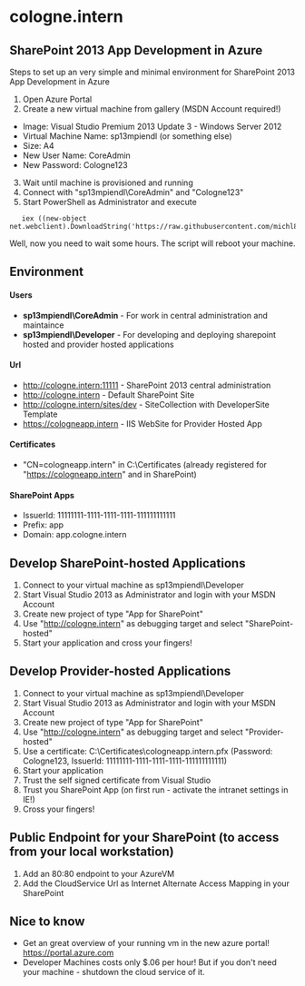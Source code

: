 # cologne.intern 
## SharePoint 2013 App Development in Azure

Steps to set up an very simple and minimal environment for SharePoint 2013 App Development in Azure

1. Open Azure Portal
2. Create a new virtual machine from gallery (MSDN Account required!)
 - Image: Visual Studio Premium 2013 Update 3 - Windows Server 2012
 - Virtual Machine Name: sp13mpiendl (or something else)
 - Size: A4
 - New User Name: CoreAdmin
 - New Password: Cologne123
3. Wait until machine is provisioned and running
4. Connect with "sp13mpiendl\CoreAdmin" and "Cologne123"
5. Start PowerShell as Administrator and execute
```
   iex ((new-object net.webclient).DownloadString('https://raw.githubusercontent.com/michl86/cologne.intern/master/configure13appdev.ps1'))
```
Well, now you need to wait some hours. The script will reboot your machine.

## Environment

#### Users
- **sp13mpiendl\CoreAdmin** - For work in central administration and maintaince
- **sp13mpiendl\Developer** - For developing and deploying sharepoint hosted and provider hosted applications

#### Url
- http://cologne.intern:11111 - SharePoint 2013 central administration
- http://cologne.intern - Default SharePoint Site
- http://cologne.intern/sites/dev - SiteCollection with DeveloperSite Template
- https://cologneapp.intern - IIS WebSite for Provider Hosted App

#### Certificates
- "CN=cologneapp.intern" in C:\Certificates (already registered for "https://cologneapp.intern" and in SharePoint)

#### SharePoint Apps
- IssuerId: 11111111-1111-1111-1111-111111111111
- Prefix: app
- Domain: app.cologne.intern

## Develop SharePoint-hosted Applications
1. Connect to your virtual machine as sp13mpiendl\Developer
2. Start Visual Studio 2013 as Administrator and login with your MSDN Account
3. Create new project of type "App for SharePoint"
4. Use "http://cologne.intern" as debugging target and select "SharePoint-hosted"
5. Start your application and cross your fingers!

## Develop Provider-hosted Applications
1. Connect to your virtual machine as sp13mpiendl\Developer
2. Start Visual Studio 2013 as Administrator and login with your MSDN Account
3. Create new project of type "App for SharePoint"
4. Use "http://cologne.intern" as debugging target and select "Provider-hosted"
5. Use a certificate: C:\Certificates\cologneapp.intern.pfx (Password: Cologne123, IssuerId: 11111111-1111-1111-1111-111111111111)
5. Start your application
6. Trust the self signed certificate from Visual Studio
7. Trust you SharePoint App (on first run - activate the intranet settings in IE!)
8. Cross your fingers!

## Public Endpoint for your SharePoint (to access from your local workstation)
1. Add an 80:80 endpoint to your AzureVM
2. Add the CloudService Url as Internet Alternate Access Mapping in your SharePoint

## Nice to know
- Get an great overview of your running vm in the new azure portal! https://portal.azure.com
- Developer Machines costs only $.06 per hour! But if you don't need your machine - shutdown the cloud service of it.


